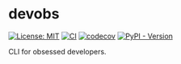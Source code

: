 # devobs

[![License: MIT](https://img.shields.io/badge/License-MIT-yellow.svg)](https://opensource.org/licenses/MIT)
[![CI](https://github.com/lasuillard/devobs/actions/workflows/ci.yaml/badge.svg)](https://github.com/lasuillard/devobs/actions/workflows/ci.yaml)
[![codecov](https://codecov.io/gh/lasuillard/devobs/graph/badge.svg?token=VlANvU6qUC)](https://codecov.io/gh/lasuillard/devobs)
[![PyPI - Version](https://img.shields.io/pypi/v/devobs)](https://pypi.org/project/devobs/)

CLI for obsessed developers.
